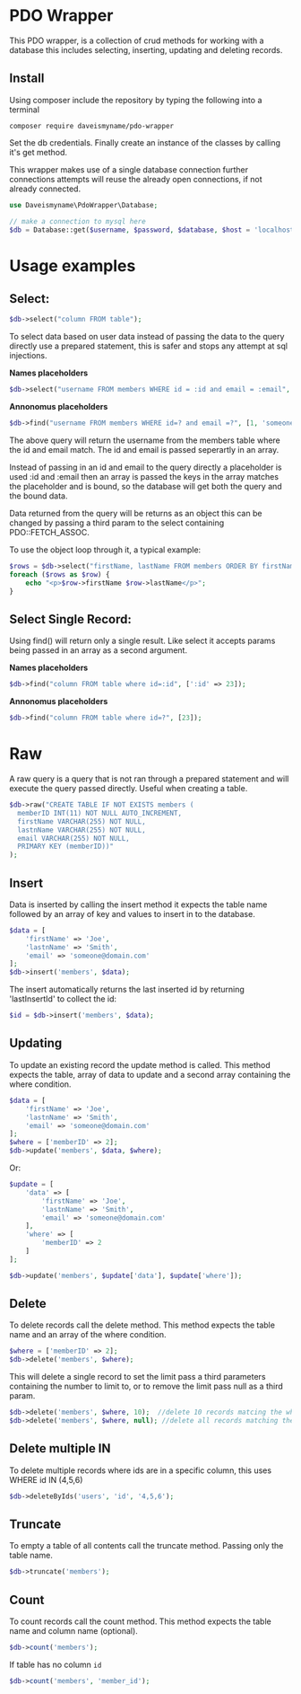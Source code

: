 # PDO Wrapper

This PDO wrapper, is a collection of crud methods for working with a database this includes selecting, inserting, updating and deleting records.

## Install

Using composer include the repository by typing the following into a terminal

```
composer require daveismyname/pdo-wrapper
```

Set the db credentials. Finally create an instance of the classes by calling it's get method.

This wrapper makes use of a single database connection further connections attempts will reuse the already open connections, if not already connected.

```php
use Daveismyname\PdoWrapper\Database;

// make a connection to mysql here
$db = Database::get($username, $password, $database, $host = 'localhost', $type = 'mysql');
```

# Usage examples

## Select:

```php
$db->select("column FROM table");
```

To select data based on user data instead of passing the data to the query directly use a prepared statement, this is safer and stops any attempt at sql injections.

**Names placeholders**

```php
$db->select("username FROM members WHERE id = :id and email = :email", array(':id' => 1, ':email' => 'someone@domain.com'));
```

**Annonomus placeholders**

```php
$db->find("username FROM members WHERE id=? and email =?", [1, 'someone@domain.com']);
```

The above query will return the username from the members table where the id and email match. The id and email is passed seperartly in an array.

Instead of passing in an id and email to the query directly a placeholder is used :id and :email then an array is passed the keys in the array matches the placeholder and is bound, so the database will get both the query and the bound data.

Data returned from the query will be returns as an object this can be changed by passing a third param to the select containing PDO::FETCH_ASSOC.

To use the object loop through it, a typical example:

```php
$rows = $db->select("firstName, lastName FROM members ORDER BY firstName, lastName");
foreach ($rows as $row) {
    echo "<p>$row->firstName $row->lastName</p>";
}
```

## Select Single Record:

Using find() will return only a single result. Like select it accepts params being passed in an array as a second argument.

**Names placeholders**

```php
$db->find("column FROM table where id=:id", [':id' => 23]);
```

**Annonomus placeholders**

```php
$db->find("column FROM table where id=?", [23]);
```

# Raw

A raw query is a query that is not ran through a prepared statement and will execute the query passed directly. Useful when creating a table.

```php
$db->raw("CREATE TABLE IF NOT EXISTS members (
  memberID INT(11) NOT NULL AUTO_INCREMENT,
  firstName VARCHAR(255) NOT NULL,
  lastnName VARCHAR(255) NOT NULL,
  email VARCHAR(255) NOT NULL,
  PRIMARY KEY (memberID))"
);
```

## Insert

Data is inserted by calling the insert method it expects the table name followed by an array of key and values to insert in to the database.

```php
$data = [
    'firstName' => 'Joe',
    'lastnName' => 'Smith',
    'email' => 'someone@domain.com'
];
$db->insert('members', $data);
```

The insert automatically returns the last inserted id by returning 'lastInsertId' to collect the id:

```php
$id = $db->insert('members', $data);
```

## Updating

To update an existing record the update method is called. This method expects the table, array of data to update and a second array containing the where condition.

```php
$data = [
    'firstName' => 'Joe',
    'lastnName' => 'Smith',
    'email' => 'someone@domain.com'
];
$where = ['memberID' => 2];
$db->update('members', $data, $where);
```
Or:

```php
$update = [ 
	'data' => [
	    'firstName' => 'Joe',
	    'lastnName' => 'Smith',
	    'email' => 'someone@domain.com'
	],
	'where' => [
        'memberID' => 2
    ]
];

$db->update('members', $update['data'], $update['where']);

```

## Delete

To delete records call the delete method. This method expects the table name and an array of the where condition.

```php
$where = ['memberID' => 2];
$db->delete('members', $where);
```

This will delete a single record to set the limit pass a third parameters containing the number to limit to, or to remove the limit pass null as a third param.

```php
$db->delete('members', $where, 10);  //delete 10 records matcing the where
$db->delete('members', $where, null); //delete all records matching the where
```

## Delete multiple IN

To delete multiple records where ids are in a specific column, this uses WHERE id IN (4,5,6)

```php
$db->deleteByIds('users', 'id', '4,5,6');
```

## Truncate

To empty a table of all contents call the truncate method. Passing only the table name.

```php
$db->truncate('members');
```


## Count

To count records call the count method. This method expects the table name and column name (optional).

```php
$db->count('members');
```

If table has no column `id`

```php
$db->count('members', 'member_id');
```
